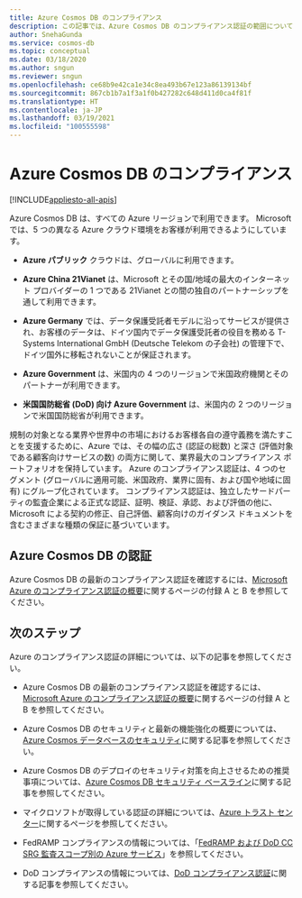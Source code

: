 ```yaml
---
title: Azure Cosmos DB のコンプライアンス
description: この記事では、Azure Cosmos DB のコンプライアンス認証の範囲について説明します。
author: SnehaGunda
ms.service: cosmos-db
ms.topic: conceptual
ms.date: 03/18/2020
ms.author: sngun
ms.reviewer: sngun
ms.openlocfilehash: ce68b9e42ca1e34c8ea493b67e123a86139134bf
ms.sourcegitcommit: 867cb1b7a1f3a1f0b427282c648d411d0ca4f81f
ms.translationtype: HT
ms.contentlocale: ja-JP
ms.lasthandoff: 03/19/2021
ms.locfileid: "100555598"
---
```

# <a name="compliance-in-azure-cosmos-db"></a>Azure Cosmos DB のコンプライアンス 
[!INCLUDE[appliesto-all-apis](includes/appliesto-all-apis.md)]

Azure Cosmos DB は、すべての Azure リージョンで利用できます。 Microsoft では、5 つの異なる Azure クラウド環境をお客様が利用できるようにしています。

* **Azure パブリック** クラウドは、グローバルに利用できます。

* **Azure China 21Vianet** は、Microsoft とその国/地域の最大のインターネット プロバイダーの 1 つである 21Vianet との間の独自のパートナーシップを通して利用できます。

* **Azure Germany** では、データ保護受託者モデルに沿ってサービスが提供され、お客様のデータは、ドイツ国内でデータ保護受託者の役目を務める T-Systems International GmbH (Deutsche Telekom の子会社) の管理下で、ドイツ国外に移転されないことが保証されます。

* **Azure Government** は、米国内の 4 つのリージョンで米国政府機関とそのパートナーが利用できます。 

* **米国国防総省 (DoD) 向け Azure Government** は、米国内の 2 つのリージョンで米国国防総省が利用できます。

規制の対象となる業界や世界中の市場におけるお客様各自の遵守義務を満たすことを支援するために、Azure では、その幅の広さ (認証の総数) と深さ (評価対象である顧客向けサービスの数) の両方に関して、業界最大のコンプライアンス ポートフォリオを保持しています。  Azure のコンプライアンス認証は、4 つのセグメント (グローバルに適用可能、米国政府、業界に固有、および国や地域に固有) にグループ化されています。  コンプライアンス認証は、独立したサードパーティの監査企業による正式な認証、証明、検証、承認、および評価の他に、Microsoft による契約の修正、自己評価、顧客向けのガイダンス ドキュメントを含むさまざまな種類の保証に基づいています。

## <a name="azure-cosmos-db-certifications"></a>Azure Cosmos DB の認証  

Azure Cosmos DB の最新のコンプライアンス認証を確認するには、[Microsoft Azure のコンプライアンス認証の概要](https://azure.microsoft.com/resources/microsoft-azure-compliance-offerings/)に関するページの付録 A と B を参照してください。  

## <a name="next-steps"></a>次のステップ

Azure のコンプライアンス認証の詳細については、以下の記事を参照してください。

* Azure Cosmos DB の最新のコンプライアンス認証を確認するには、[Microsoft Azure のコンプライアンス認証の概要](https://azure.microsoft.com/resources/microsoft-azure-compliance-offerings/)に関するページの付録 A と B を参照してください。  

* Azure Cosmos DB のセキュリティと最新の機能強化の概要については、[Azure Cosmos データベースのセキュリティ](database-security.md)に関する記事を参照してください。

* Azure Cosmos DB のデプロイのセキュリティ対策を向上させるための推奨事項については、[Azure Cosmos DB セキュリティ ベースライン](security-baseline.md)に関する記事を参照してください。 

* マイクロソフトが取得している認証の詳細については、[Azure トラスト センター](https://azure.microsoft.com/support/trust-center/)に関するページを参照してください。

* FedRAMP コンプライアンスの情報については、「[FedRAMP および DoD CC SRG 監査スコープ別の Azure サービス](../azure-government/compliance/azure-services-in-fedramp-auditscope.md)」を参照してください。

* DoD コンプライアンスの情報については、[DoD コンプライアンス認証](/microsoft-365/compliance/offering-dod-disa-l2-l4-l5)に関する記事を参照してください。
